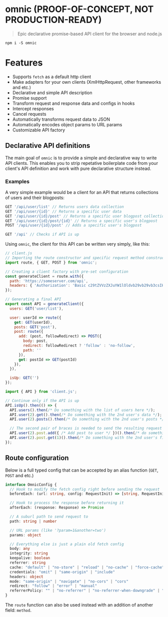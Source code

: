 # omnic (PROOF-OF-CONCEPT, NOT PRODUCTION-READY)
> Epic declarative promise-based API client for the browser and node.js

`npm i -S omnic`

# Features

- Supports `fetch` as a default http client
- Make adapters for your own clients (XmlHttpRequest, other frameworks and etc.)
- Declarative and simple API description
- Promise support
- Transform request and response data and configs in hooks
- Intercept responses
- Cancel requests
- Automatically transforms request data to JSON
- Automatically encodes object params to URL params
- Customizable API factory


## Declarative API definitions

The main goal of `omnic` is to provide a simple and declarative way to write API clients. This enables you to strip repetative boilerplate code from your client's API definition and work with pure declarative structure instead.

### Examples

A very simple example would be a client for an API that returns collections of users and their blogposts:

```js
GET '/api/user/list' // Returns users data collection
GET '/api/user/{id}' // Returns a specific user data
GET '/api/user/{id}/post' // Returns a specific user blogpost collection
GET '/api/user/{id}/post/{id}' // Returns a specific user's blogpost
POST '/api/user/{id}/post' // Adds a specific user's blogpost

GET '/api' // Checks if API is up
```

Using `omnic`, the client for this API can be written very simply, like this:

```js
// client.js
// Importing the route constructor and specific request method constructors
import route, { GET, POST } from 'omnic';

// Creating a client factory with pre-set configuration
const generateClient = route.with({
  path: 'https://someserver.com/api',
  headers: { 'Authorization': 'Basic c29tZVVzZXJuYW1lOldvb29vb29vb3csIHdoYXQgYSBwYXNzd29yZCE=' }
});

// Generating a final API
export const API = generateClient({
  users: GET('user/list'),

  user: userId => route({
    get: GET(userId),
    posts: GET('post'),
    post: route({
      add: (post, followRedirect) => POST({
        body: post,
        redirect: followRedirect ? 'follow' : 'no-follow',
        path: ''
      }),
      get: postId => GET(postId)
    }),
  }),

  isUp: GET('')
});
```

```js
import { API } from 'client.js';

// Continue only if the API is up
API.isUp().then(() => {
  API.users().then(/* Do something with the list of users here */);
  API.user(2).get().then(/* Do something with the 2nd user's data */);
  API.user(2).posts().then(/* Do something with the 2nd user's posts */);

  // The second pair of braces is needed to send the resulting request
  API.user(2).post.add({ /* Add post to user */ })().then(/* do something after this */);
  API.user(2).post.get(1)().then(/* Do something with the 2nd user's first post */);
});
```

## Route configuration

Below is a full typed config that can be accepted by an alias function (`GET`, `POST` and etc.)

```ts
interface OmnicConfig {
  // Hook to modify the fetch config right before sending the request
  beforeEach: (url: string, config: RequestInit) => [string, RequestInit]

  // Hook to process the response before returning it
  afterEach: (response: Response) => Promise

  // A suburl path to send request to
  path: string | number

  // URL params (like '?param=1&another=two')
  params: object

  // Everything else is just a plain old fetch config
  body: any
  integrity: string
  keepalive: boolean
  referrer: string
  cache: "default" | "no-store" | "reload" | "no-cache" | "force-cache"
  credentials: "omit" | "same-origin" | "include"
  headers: object
  mode: "same-origin" | "navigate" | "no-cors" | "cors"
  redirect: "follow" | "error" | "manual"
  referrerPolicy: "" | "no-referrer" | "no-referrer-when-downgrade" | "origin-only" | "origin-when-cross-origin" | "unsafe-url"
}
```


The `route` function can also be used instead with an addition of another field: `method`.
